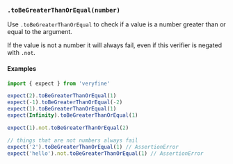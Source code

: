 ### `.toBeGreaterThanOrEqual(number)`

Use `.toBeGreaterThanOrEqual` to check if a value is a number greater than or equal to the argument.

If the value is not a number it will always fail, even if this verifier is negated with `.not`.

#### Examples

```javascript
import { expect } from 'veryfine'

expect(2).toBeGreaterThanOrEqual(1)
expect(-1).toBeGreaterThanOrEqual(-2)
expect(1).toBeGreaterThanOrEqual(1)
expect(Infinity).toBeGreaterThanOrEqual(1)

expect(1).not.toBeGreaterThanOrEqual(2)

// things that are not numbers always fail
expect('2').toBeGreaterThanOrEqual(1) // AssertionError
expect('hello').not.toBeGreaterThanOrEqual(1) // AssertionError
```
